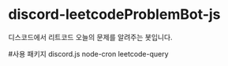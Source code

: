 # discord-leetcodeProblemBot-js
디스코드에서 리트코드 오늘의 문제를 알려주는 봇입니다.

#사용 패키지
discord.js
node-cron
leetcode-query
